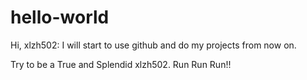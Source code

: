# hello-world

Hi, xlzh502:
   I will start to use github and do my projects from now on.
   
   Try to be a True and Splendid xlzh502.  Run Run Run!!
